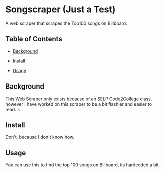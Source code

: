 # Songscraper (Just a Test)

A web scraper that scrapes the Top100 songs on Billboard.

## Table of Contents

- [Background](#background)

- [Install](#install)

- [Usage](#usage)

## Background

This Web Scraper only exists because of an SELP Code2College class, however I have worked on this scraper to be a bit flashier and easier to read. ~

## Install

Don't, because I don't know how.

## Usage

You can use this to find the top 100 songs on Billboard, its hardcoded a bit.
